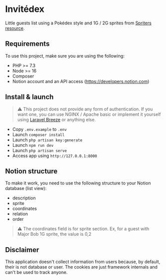 # Invitédex

Little guests list using a Pokédex style and 1G / 2G sprites from [Spriters resource](https://www.spriters-resource.com/game_boy_gbc/pokemonredblue/).

## Requirements
To use this project, make sure you are using the following:

- PHP >= 7.3
- Node >= 16
- Composer
- Notion account and an API access (https://developers.notion.com)

## Install & launch
> :warning: This project does not provide any form of authentication. If you want one, you can use NGINX / Apache basic or implement it yourself using [Laravel Breeze](https://laravel.com/docs/9.x/starter-kits) or anything else.

- Copy `.env.example` to `.env`
- Launch `composer install`
- Launch `php artisan key:generate`
- Launch `npm run dev`
- Launch `php artisan serve`
- Access app using  `http://127.0.0.1:8000`

## Notion structure
To make it work, you need to use the following structure to your Notion database (list view):

- <Text> description
- <Text> sprite
- <Text> coordinates
- <Text> relation
- <Number> order

> :warning: The coordinates field is for sprite section. Ex, for a guest with Major Bob 1G sprite, the value is 0,2

## Disclaimer
This application doesn't collect information from users because, by default, their is not database or user. The cookies are just framework internals and can't be used to track anyone.